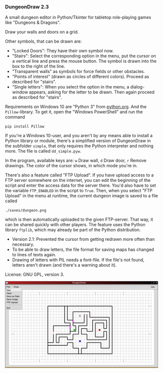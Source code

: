 ### DungeonDraw 2.3

A small dungeon editor in Python/Tkinter for tabletop role-playing games like "Dungeons & Dragons".

Draw your walls and doors on a grid.

Other symbols, that can be drawn are:
- "Locked Doors": They have their own symbol now.
- "Stairs": Select the corresponding option in the menu, put the cursor on a vertical line and press the mouse button. The symbol is drawn into the box to the right of the line.
- "Transparent walls" as symbols for force fields or other obstacles.
- "Points of interest" (drawn as circles of different colors). Proceed as described for "stairs".
- "Single letters": When you select the option in the menu, a dialog-window appears, asking for the letter to be drawn. Then again proceed as described for "stairs".

Requirements on Windows 10 are "Python 3" from [python.org](https://www.python.org/downloads/). And the `Pillow`-library. To get it, open the "Windows PowerShell" and run the command
```
pip install Pillow
```
If you're a Windows 10-user, and you aren't by any means able to install a Python library or module, there's a simplified version of DungeonDraw in the subfolder `simple`, that only requires the Python interpreter and nothing more. The file is called `dd_simple.pyw`.

In the program, available keys are: `w` Draw wall, `d` Draw door, `r` Remove drawings. The color of the cursor shows, in which mode you're in.

There's also a feature called "FTP Upload". If you have upload access to a FTP server somewhere on the internet, you can edit the beginning of the script and enter the access data for the server there. You'd also have to set the variable `FTP_ENABLED` in the script to `True`. Then, when you select "FTP Upload" in the menu at runtime, the current dungeon image is saved to a file called
```
./saves/dungeon.png
```
which is then automatically uploaded to the given FTP-server. That way, it can be shared quickly with other players.
The feature uses the Python library `ftplib`, which may already be part of the Python distribution.

- Version 2.1: Prevented the cursor from getting redrawn more often than necessary.
- To be able to draw letters, the file format for saving maps has changed to lines of texts again.
- Drawing of letters with PIL needs a font-file. If the file's not found, letters aren't drawn (and there's a warning about it).

License: GNU GPL, version 3.

![DungeonDraw](https://github.com/hlubenow/DungeonDraw/blob/main/dungeondraw.png)
